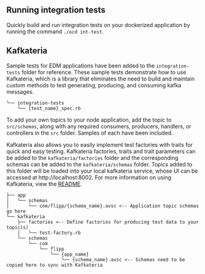 ## Running integration tests
Quickly build and run integration tests on your dockerized application by running the command `./ocd int-test`. 
## Kafkateria
Sample tests for EDM applications have been added to the `integration-tests` folder for reference. These sample tests demonstrate how to use Kafkateria, which is a library that eliminates the need to build and maintain custom methods to test generating, producing, and consuming kafka messages. 

```
└── integration-tests
    └── {test_name}_spec.rb
```
To add your own topics to your node application, add the topic to `src/schemas`, along with any required consumers, producers, handlers, or controllers in the `src` folder. Samples of each have been included. 

Kafkateria also allows you to easily implement test factories with traits for quick and easy testing. Kafkateria factories, traits and trait parameters can be added to the `kafkateria/factories` folder and the corresponding schemas can be added to the `kafkateria/schemas` folder. Topics added to this folder will be loaded into your local kafkateria service, whose UI can be accessed at http://localhost:8002. For more information on using Kafkateria, view the [README](https://github.com/wishabi/flipp-kafkateria). 

```
├── app
│   └── schemas
│       └── com/flipp/{schema_name}.avsc <-- Application topic schemas go here
└── kafkateria
    ├── factories <-- Define factories for producing test data to your topic(s)
    │   └── test-factory.rb
    └── schemas 
        └── com
            └── flipp
                └── {app_name}
                    └── {schema_name}.avsc <-- Schemas need to be copied here to sync with Kafkateria
